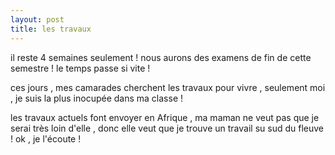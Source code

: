 ```yaml
---
layout: post
title: les travaux
---
```


il reste 4 semaines seulement ! nous aurons des examens de fin de cette semestre ! le temps passe si vite !

ces jours , mes camarades cherchent les travaux pour vivre , seulement moi , je suis la plus inocupée dans ma classe !

les travaux actuels font envoyer en Afrique , ma maman ne veut pas que je serai très loin d'elle , donc elle veut que je trouve un travail su sud du fleuve ! ok , je l'écoute !

 

